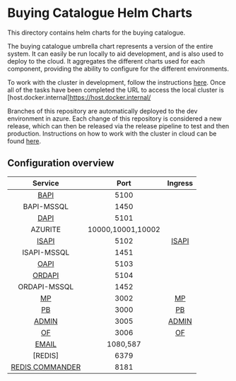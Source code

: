 # Buying Catalogue Helm Charts

This directory contains helm charts for the buying catalogue.

The buying catalogue umbrella chart represents a version of the entire system. It can easily be run locally to aid development, and is also used to deploy to the cloud. It aggregates the different charts used for each component, providing the ability to configure for the different environments.

To work with the cluster in development, follow the instructions [here](docs/run-local.md). Once all of the tasks have been completed the URL to access the local cluster is [host.docker.internal]https://host.docker.internal/

Branches of this repository are automatically deployed to the dev environment in azure.
Each change of this repository is considered a new release, which can then be released via the release pipeline to test and then production. Instructions on how to work with the cluster in cloud can be found [here](docs/run-azure.md).

## Configuration overview

|                             Service                              |       Port        |                           Ingress                           |
| :--------------------------------------------------------------: | :---------------: | :---------------------------------------------------------: |
|              [BAPI](http://localhost:5100/swagger)               |       5100        |                                                             |
|                            BAPI-MSSQL                            |       1450        |                                                             |
|              [DAPI](http://localhost:5101/swagger)               |       5101        |                                                             |
|                             AZURITE                              | 10000,10001,10002 |                                                             |
|              [ISAPI](http://localhost:5102/swagger)              |       5102        |             [ISAPI](http://localhost/identity)              |
|                            ISAPI-MSSQL                           |       1451        |                                                             |
|                   [OAPI](http://localhost:5103)                  |       5103        |                                                             |
|                  [ORDAPI](http://localhost:5104)                 |       5104        |                                                             |
|                           ORDAPI-MSSQL                           |       1452        |                                                             |
| [MP](http://localhost:3002/supplier/solution/100000-001/preview) |       3002        | [MP](http://localhost/supplier/solution/100000-001/preview) |
|                   [PB](http://localhost:3000)                    |       3000        |                   [PB](http://localhost)                    |
|                 [ADMIN](http://localhost:3005)                   |       3005        |              [ADMIN](http://localhost/admin)                |
|                   [OF](http://localhost:3006)                    |       3006        |                 [OF](http://localhost/order)                |
|                  [EMAIL](http://localhost:1080)                  |      1080,587     |                                                             |
|                            [REDIS]                               |       6379        |                                                             |
|             [REDIS COMMANDER](http://localhost:8181)             |       8181        |                                                             |

